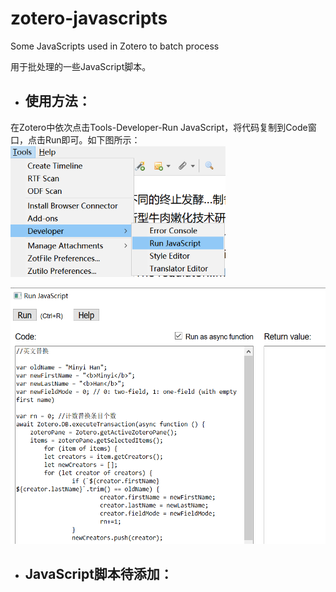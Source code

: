# zotero-javascripts
Some JavaScripts used in Zotero to batch process

用于批处理的一些JavaScript脚本。

* ## 使用方法：
在Zotero中依次点击Tools-Developer-Run JavaScript，将代码复制到Code窗口，点击Run即可。如下图所示：
<img src="./img/runJS.png" height=210>

<img src="./img/runJSCode.png" height=410>

* ## JavaScript脚本待添加：
